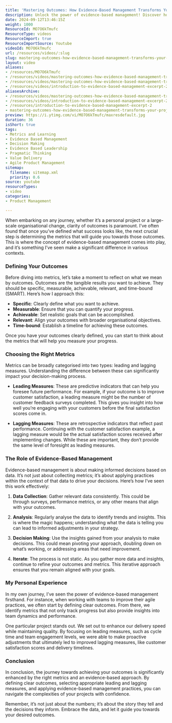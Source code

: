 ```yaml
---
title: 'Mastering Outcomes: How Evidence-Based Management Transforms Your Project Success'
description: Unlock the power of evidence-based management! Discover how to define outcomes and choose metrics that drive success in your projects.
date: 2024-09-12T13:46:15Z
weight: 1000
ResourceId: MO7O6kTmufc
ResourceType: videos
ResourceImport: true
ResourceImportSource: Youtube
videoId: MO7O6kTmufc
url: /resources/videos/:slug
slug: mastering-outcomes-how-evidence-based-management-transforms-your-project-success-MO7O6kTmufc
layout: video
aliases:
- /resources/MO7O6kTmufc
- /resources/videos/mastering-outcomes-how-evidence-based-management-transforms-your-project-success-MO7O6kTmufc
- /resources/videos/mastering-outcomes-how-evidence-based-management-transforms-your-project-success
- /resources/videos/introduction-to-evidence-based-management-excerpt-2
aliasesArchive:
- /resources/videos/mastering-outcomes-how-evidence-based-management-transforms-your-project-success
- /resources/videos/introduction-to-evidence-based-management-excerpt-2
- /resources/introduction-to-evidence-based-management-excerpt-2
- mastering-outcomes-how-evidence-based-management-transforms-your-project-success-MO7O6kTmufc
preview: https://i.ytimg.com/vi/MO7O6kTmufc/maxresdefault.jpg
duration: 36
isShort: true
tags:
- Metrics and Learning
- Evidence Based Management
- Decision Making
- Evidence Based Leadership
- Pragmatic Thinking
- Value Delivery
- Agile Product Management
sitemap:
  filename: sitemap.xml
  priority: 0.6
source: youtube
resourceTypes:
- video
categories:
- Product Management

---
```

When embarking on any journey, whether it’s a personal project or a large-scale organisational change, clarity of outcomes is paramount. I’ve often found that once you’ve defined what success looks like, the next crucial step is determining the metrics that will guide you towards those outcomes. This is where the concept of evidence-based management comes into play, and it’s something I’ve seen make a significant difference in various contexts.

### Defining Your Outcomes

Before diving into metrics, let’s take a moment to reflect on what we mean by outcomes. Outcomes are the tangible results you want to achieve. They should be specific, measurable, achievable, relevant, and time-bound (SMART). Here’s how I approach this:

- **Specific**: Clearly define what you want to achieve.
- **Measurable**: Ensure that you can quantify your progress.
- **Achievable**: Set realistic goals that can be accomplished.
- **Relevant**: Align your outcomes with broader organisational objectives.
- **Time-bound**: Establish a timeline for achieving these outcomes.

Once you have your outcomes clearly defined, you can start to think about the metrics that will help you measure your progress.

### Choosing the Right Metrics

Metrics can be broadly categorised into two types: leading and lagging measures. Understanding the difference between these can significantly impact your decision-making process.

- **Leading Measures**: These are predictive indicators that can help you foresee future performance. For example, if your outcome is to improve customer satisfaction, a leading measure might be the number of customer feedback surveys completed. This gives you insight into how well you’re engaging with your customers before the final satisfaction scores come in.

- **Lagging Measures**: These are retrospective indicators that reflect past performance. Continuing with the customer satisfaction example, a lagging measure would be the actual satisfaction scores received after implementing changes. While these are important, they don’t provide the same level of foresight as leading measures.

### The Role of Evidence-Based Management

Evidence-based management is about making informed decisions based on data. It’s not just about collecting metrics; it’s about applying practices within the context of that data to drive your decisions. Here’s how I’ve seen this work effectively:

1. **Data Collection**: Gather relevant data consistently. This could be through surveys, performance metrics, or any other means that align with your outcomes.
  
2. **Analysis**: Regularly analyse the data to identify trends and insights. This is where the magic happens; understanding what the data is telling you can lead to informed adjustments in your strategy.

3. **Decision Making**: Use the insights gained from your analysis to make decisions. This could mean pivoting your approach, doubling down on what’s working, or addressing areas that need improvement.

4. **Iterate**: The process is not static. As you gather more data and insights, continue to refine your outcomes and metrics. This iterative approach ensures that you remain aligned with your goals.

### My Personal Experience

In my own journey, I’ve seen the power of evidence-based management firsthand. For instance, when working with teams to improve their agile practices, we often start by defining clear outcomes. From there, we identify metrics that not only track progress but also provide insights into team dynamics and performance.

One particular project stands out. We set out to enhance our delivery speed while maintaining quality. By focusing on leading measures, such as cycle time and team engagement levels, we were able to make proactive adjustments that ultimately led to improved lagging measures, like customer satisfaction scores and delivery timelines.

### Conclusion

In conclusion, the journey towards achieving your outcomes is significantly enhanced by the right metrics and an evidence-based approach. By defining clear outcomes, selecting appropriate leading and lagging measures, and applying evidence-based management practices, you can navigate the complexities of your projects with confidence.

Remember, it’s not just about the numbers; it’s about the story they tell and the decisions they inform. Embrace the data, and let it guide you towards your desired outcomes.
